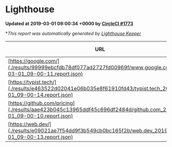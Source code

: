 
# Lighthouse

**Updated at 2019-03-01 09:00:34 +0000 by [CircleCI #1773](https://circleci.com/gh/ItinerisLtd/lighthouse-keeper-example/1773)**

**This report was automatically generated by [Lighthouse Keeper](https://github.com/itinerisltd/lighthouse-keeper)*

| URL | Performance | Accessibility | Best Practices | SEO | PWA | Updated At |
| --- | --- | --- | --- | --- | --- | --- |
| [https://google.com/](./results/99999ebcfdb78df077ad2727fd00969f/www.google.com_2019-03-01_09-00-11.report.json) | 0.95 | 0.71 | 0.93 | 0.8 | 0.58 | 2019-03-01T09:00:11.418Z |
| [https://typist.tech/](./results/e463522d02041e06b035e8f61910fd43/typist.tech_2019-03-01_09-00-14.report.json) | 1 |  |  |  |  | 2019-03-01T09:00:14.466Z |
| [https://github.com/pricing](./results/aae423b045c13965ddf45c696df2484d/github.com_2019-03-01_09-00-10.report.json) | 0.8 | 0.89 | 0.93 | 0.9 | 0.58 | 2019-03-01T09:00:10.156Z |
| [https://web.dev/](./results/e09021ae7f54dd9f3b549cb0bc165f2b/web.dev_2019-03-01_09-00-13.report.json) | 0.93 | 0.93 | 1 | 0.91 | 1 | 2019-03-01T09:00:13.356Z |
